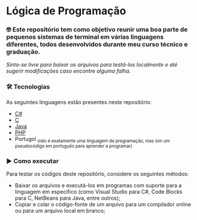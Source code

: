 # Lógica de Programação

### 🤓 Este repositório tem como objetivo reunir uma boa parte de pequenos sistemas de terminal em várias linguagens diferentes, todos desenvolvidos durante meu curso técnico e graduação.

*Sinta-se livre para baixar os arquivos para testá-los localmente e até sugerir modificações caso encontre alguma falha.*

### 🛠 Tecnologias

As seguintes linguagens estão presentes neste repositório:

- [C#](https://docs.microsoft.com/pt-br/dotnet/csharp/)
- [C](https://en.cppreference.com/w/c/language)
- [Java](https://www.java.com/pt-BR/)
- [PHP](https://www.php.net/)
- Portugol <sub>(não é exatamente uma linguagem de programação, mas sim um pseudocódigo em português para aprender a programar)</sub>

### ▶ Como executar

Para testar os códigos deste repositório, considere os seguintes métodos:

- Baixar os arquivos e executá-los em programas com suporte para a linguagem em específico (como Visual Studio para C#, Code Blocks para C, NetBeans para Java, entre outros);
- Copiar e colar o código-fonte de um arquivo para um compilador online ou para um arquivo local em branco;
